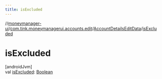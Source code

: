 ```yaml
---
title: isExcluded
---
```

//[moneymanager-ui](../../../index.html)/[com.tink.moneymanagerui.accounts.edit](../index.html)/[AccountDetailsEditData](index.html)/[isExcluded](is-excluded.html)



# isExcluded



[androidJvm]\
val [isExcluded](is-excluded.html): [Boolean](https://kotlinlang.org/api/latest/jvm/stdlib/kotlin/-boolean/index.html)




